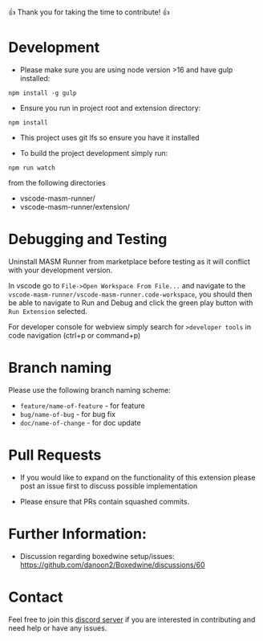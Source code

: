 👍 Thank you for taking the time to contribute! 👍

# Development

- Please make sure you are using node version >16 and have gulp installed:

`npm install -g gulp`

- Ensure you run in project root and extension directory:

`npm install`

- This project uses git lfs so ensure you have it installed

- To build the project development simply run:

`npm run watch`

from the following directories

- vscode-masm-runner/
- vscode-masm-runner/extension/

# Debugging and Testing

Uninstall MASM Runner from marketplace before testing as it will conflict with your development version.

In vscode go to `File->Open Workspace From File...` and navigate to the `vscode-masm-runner/vscode-masm-runner.code-workspace`, you should then be able to navigate to Run and Debug and click the green play button with `Run Extension` selected.

For developer console for webview simply search for `>developer tools` in code navigation (ctrl+p or command+p)

# Branch naming

Please use the following branch naming scheme:

- `feature/name-of-feature` - for feature
- `bug/name-of-bug` - for bug fix
- `doc/name-of-change` - for doc update

# Pull Requests

- If you would like to expand on the functionality of this extension please post an issue first to discuss possible implementation

- Please ensure that PRs contain squashed commits.

# Further Information:

- Discussion regarding boxedwine setup/issues:
  https://github.com/danoon2/Boxedwine/discussions/60

# Contact

Feel free to join this [discord server](https://discord.gg/EN7937W2) if you are interested in contributing and need help or have any issues.
